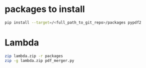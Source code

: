 # packages to install
```bash
pip install --target=/<full_path_to_git_repo>/packages pypdf2
```
# Lambda
```bash
zip lambda.zip -r packages
zip -g lambda.zip pdf_merger.py 
```
 
